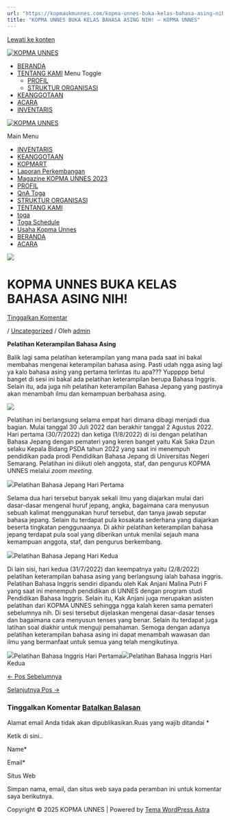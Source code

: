 ```yaml
---
url: "https://kopmaukmunnes.com/kopma-unnes-buka-kelas-bahasa-asing-nih/"
title: "KOPMA UNNES BUKA KELAS BAHASA ASING NIH! – KOPMA UNNES"
---
```


[Lewati ke konten](https://kopmaukmunnes.com/kopma-unnes-buka-kelas-bahasa-asing-nih/#content "Lewati ke konten")

[![KOPMA UNNES](https://kopmaukmunnes.com/wp-content/uploads/2021/07/cropped-kopma-unnes.png)](https://kopmaukmunnes.com/)

- [BERANDA](https://kopmaukmunnes.com/)
- [TENTANG KAMI](https://kopmaukmunnes.com/tentang-kami/) Menu Toggle
  - [PROFIL](https://kopmaukmunnes.com/profil/)
  - [STRUKTUR ORGANISASI](https://kopmaukmunnes.com/struktur-organisasi/)
- [KEANGGOTAAN](https://kopmaukmunnes.com/keanggotaan/)
- [ACARA](https://kopmaukmunnes.com/blog/)
- [INVENTARIS](https://kopmaukmunnes.com/inventaris/)

[![KOPMA UNNES](https://kopmaukmunnes.com/wp-content/uploads/2021/07/cropped-kopma-unnes.png)](https://kopmaukmunnes.com/)

Main Menu

- [INVENTARIS](https://kopmaukmunnes.com/inventaris/)
- [KEANGGOTAAN](https://kopmaukmunnes.com/keanggotaan/)
- [KOPMART](https://kopmaukmunnes.com/elementor-1642/)
- [Laporan Perkembangan](https://kopmaukmunnes.com/laporan-perkembangan/)
- [Magazine KOPMA UNNES 2023](https://kopmaukmunnes.com/magazine-kopma-unnes-2023/)
- [PROFIL](https://kopmaukmunnes.com/profil/)
- [QnA Toga](https://kopmaukmunnes.com/jadwal-toga/)
- [STRUKTUR ORGANISASI](https://kopmaukmunnes.com/struktur-organisasi/)
- [TENTANG KAMI](https://kopmaukmunnes.com/tentang-kami/)
- [toga](https://kopmaukmunnes.com/elementor-1661/)
- [Toga Schedule](https://kopmaukmunnes.com/toga-schedule/)
- [Usaha Kopma Unnes](https://kopmaukmunnes.com/usaha-kopma-unnes/)
- [BERANDA](https://kopmaukmunnes.com/)
- [ACARA](https://kopmaukmunnes.com/blog/)

![](https://kopmaukmunnes.com/wp-content/uploads/2023/01/4.png)

# KOPMA UNNES BUKA KELAS BAHASA ASING NIH!

[Tinggalkan Komentar](https://kopmaukmunnes.com/kopma-unnes-buka-kelas-bahasa-asing-nih/#respond)

/ [Uncategorized](https://kopmaukmunnes.com/category/uncategorized/) / Oleh [admin](https://kopmaukmunnes.com/author/admin_kopma/ "Lihat seluruh tulisan oleh admin")

**Pelatihan Keterampilan Bahasa Asing**

Balik lagi sama pelatihan keterampilan yang mana pada saat ini bakal membahas mengenai keterampilan bahasa asing. Pasti udah ngga asing lagi ya kalo bahasa asing yang pertama terlintas itu apa??? Yuppppp betul banget di sesi ini bakal ada pelatihan keterampilan berupa Bahasa Inggris. Selain itu, ada juga nih pelatihan keterampilan Bahasa Jepang yang pastinya akan menambah ilmu dan kemampuan berbahasa asing.

![](http://kopma.ukm.unnes.ac.id/wp-content/uploads/2023/01/2.png)

Pelatihan ini berlangsung selama empat hari dimana dibagi menjadi dua bagian. Mulai tanggal 30 Juli 2022 dan berakhir tanggal 2 Agustus 2022. Hari pertama (30/7/2022) dan ketiga (1/8/2022) di isi dengan pelatihan Bahasa Jepang dengan pemateri yang keren banget yaitu Kak Saka Dzun selaku Kepala Bidang PSDA tahun 2022 yang saat ini menempuh pendidikan pada prodi Pendidikan Bahasa Jepang di Universitas Negeri Semarang. Pelatihan ini diikuti oleh anggota, staf, dan pengurus KOPMA UNNES melalui _zoom meeting._

![](http://kopma.ukm.unnes.ac.id/wp-content/uploads/2023/01/1.png)Pelatihan Bahasa Jepang Hari Pertama

Selama dua hari tersebut banyak sekali ilmu yang diajarkan mulai dari dasar-dasar mengenal huruf jepang, angka, bagaimana cara menyusun sebuah kalimat menggunakan huruf tersebut, dan tanya jawab seputar bahasa jepang. Selain itu terdapat pula kosakata sederhana yang diajarkan beserta tingkatan penggunaanya. Di akhir pelatihan keterampilan bahasa jepang terdapat pula soal yang diberikan untuk menilai sejauh mana kemampuan anggota, staf, dan pengurus berkembang.

![](http://kopma.ukm.unnes.ac.id/wp-content/uploads/2023/01/3.png)Pelatihan Bahasa Jepang Hari Kedua

Di lain sisi, hari kedua (31/7/2022) dan keempatnya yaitu (2/8/2022) pelatihan keterampilan bahasa asing yang berlangsung ialah bahasa inggris. Pelatihan Bahasa Inggris sendiri dipandu oleh Kak Anjani Malina Putri F yang saat ini menempuh pendidikan di UNNES dengan program studi Pendidikan Bahasa Inggris. Selain itu, Kak Anjani juga merupakan asisten pelatihan dari KOPMA UNNES sehingga ngga kalah keren sama pemateri sebelumnya nih. Di sesi tersebut dijelaskan mengenai dasar-dasar tenses dan bagaimana cara menyusun tenses yang benar. Selain itu terdapat juga latihan soal diakhir untuk menguji pemahaman. Semoga dengan adanya pelatihan keterampilan bahasa asing ini dapat menambah wawasan dan ilmu yang bermanfaat untuk semua yang telah mengikutinya.

![](http://kopma.ukm.unnes.ac.id/wp-content/uploads/2023/01/4.png)Pelatihan Bahasa Inggris Hari Pertama![](http://kopma.ukm.unnes.ac.id/wp-content/uploads/2023/01/5-1.png)Pelatihan Bahasa Inggris Hari Kedua

[← Pos Sebelumnya](https://kopmaukmunnes.com/one-night-with-kopma-in-bandungan-upgradingpengurus2022/ "One Night With Kopma in Bandungan #UpgradingPengurus2022")

[Selanjutnya Pos →](https://kopmaukmunnes.com/belajar-keterampilan-design-itu-mudah/ "<strong>BELAJAR KETERAMPILAN DESIGN ITU MUDAH LOH!</strong>")

### Tinggalkan Komentar [Batalkan Balasan](https://kopmaukmunnes.com/kopma-unnes-buka-kelas-bahasa-asing-nih/\#respond)

Alamat email Anda tidak akan dipublikasikan.Ruas yang wajib ditandai \*

Ketik di sini..

Name\*

Email\*

Situs Web

Simpan nama, email, dan situs web saya pada peramban ini untuk komentar saya berikutnya.

Copyright © 2025 KOPMA UNNES \| Powered by [Tema WordPress Astra](https://wpastra.com/)